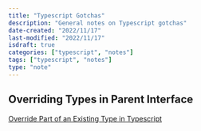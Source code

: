 ```yaml
---
title: "Typescript Gotchas"
description: "General notes on Typescript gotchas"
date-created: "2022/11/17"
last-modified: "2022/11/17"
isdraft: true
categories: ["typescript", "notes"]
tags: ["typescript", "notes"]
type: "note"
---
```


## Overriding Types in Parent Interface

[Override Part of an Existing Type in Typescript](https://bionicjulia.com/blog/override-part-of-an-existing-type-in-typescript)
